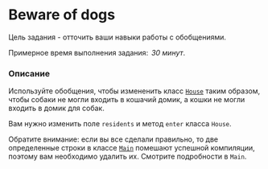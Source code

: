 # Beware of dogs

Цель задания - отточить ваши навыки работы с обобщениями. 

Примерное время выполнения задания:  _30 минут_.

### Описание 
Используйте обобщения, чтобы измененить класс [`House`](src/main/java/com/epam/training/student_Sergei_Bespalov/House.java) таким образом, чтобы собаки не могли входить в кошачий домик, а кошки не могли входить в домик для собак.

Вам нужно изменить поле `residents` и метод `enter` класса `House`.
 
Обратите внимание: если вы все сделали правильно, то две определенные строки в классе [`Main`](src/main/java/com/epam/training/student_Sergei_Bespalov/Main.java) помешают успешной компиляции, поэтому вам необходимо удалить их. Смотрите подробности в `Main`.
